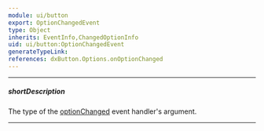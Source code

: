 ```yaml
---
module: ui/button
export: OptionChangedEvent
type: Object
inherits: EventInfo,ChangedOptionInfo
uid: ui/button:OptionChangedEvent
generateTypeLink: 
references: dxButton.Options.onOptionChanged
---
```

---
##### shortDescription
The type of the [optionChanged]({basewidgetpath}/Events/#optionChanged) event handler's argument.

---
<!-- Description goes here -->